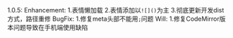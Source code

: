 1.0.5:
Enhancement:
1.表情懒加载
2.表情添加以`![]()`为主
3.彻底更新开发dist方式，路径重修
BugFix:
1.修复meta头部不能用`;`问题
Will:
1.修复CodeMirror版本问题导致在手机端使用缺陷
